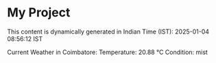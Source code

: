 # My Project

This content is dynamically generated in Indian Time (IST): 2025-01-04 08:56:12 IST


Current Weather in Coimbatore:
Temperature: 20.88 °C
Condition: mist
